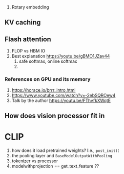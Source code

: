 1. Rotary embedding
## KV caching


## Flash attention
1.  FLOP vs HBM IO
2. Best explanation https://youtu.be/gBMO1JZav44
	1. safe softmax, online softmax
	2. 

### References on GPU and its memory
1. https://horace.io/brrr_intro.html
2. https://www.youtube.com/watch?v=-2ebSQROew4
3. Talk by the author https://youtu.be/FThvfkXWqtE

## How does vision processor fit in


# CLIP
1. how does it load pretrained weights? I.e., `post_init()`
2. the pooling layer and `BaseModelOutputWithPooling`
3. tokenizer vs processor
4. modelwithprojection == get_text_feature ??